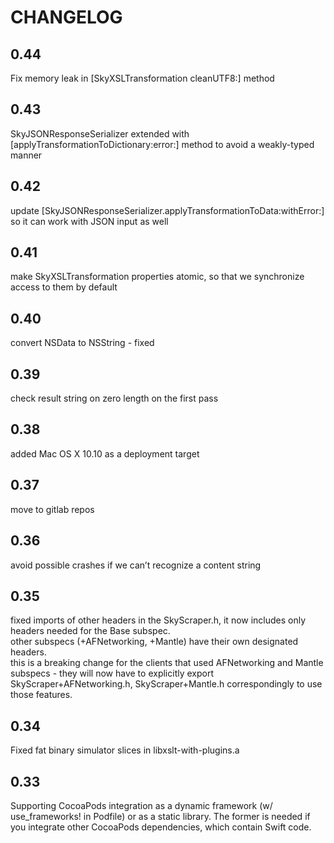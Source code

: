 CHANGELOG
=========

## 0.44
Fix memory leak in [SkyXSLTransformation cleanUTF8:] method

## 0.43
SkyJSONResponseSerializer extended with [applyTransformationToDictionary:error:] method to avoid a weakly-typed manner

## 0.42
update [SkyJSONResponseSerializer.applyTransformationToData:withError:] so it can work with JSON input as well

## 0.41
make SkyXSLTransformation properties atomic, so that we synchronize access to them by default

## 0.40
convert NSData to NSString - fixed

## 0.39
check result string on zero length on the first pass

## 0.38
added Mac OS X 10.10 as a deployment target

## 0.37
move to gitlab repos

## 0.36
avoid possible crashes if we can’t recognize a content string

## 0.35
fixed imports of other headers in the SkyScraper.h, it now includes only headers needed for the Base subspec.  
other subspecs (+AFNetworking, +Mantle) have their own designated headers.  
this is a breaking change for the clients that used AFNetworking and Mantle subspecs - they will now have to explicitly export SkyScraper+AFNetworking.h, SkyScraper+Mantle.h correspondingly to use those features.

## 0.34
Fixed fat binary simulator slices in libxslt-with-plugins.a

## 0.33
Supporting CocoaPods integration as a dynamic framework (w/ use_frameworks! in Podfile) or as a static library.  The former is needed if you integrate other CocoaPods dependencies, which contain Swift code.

